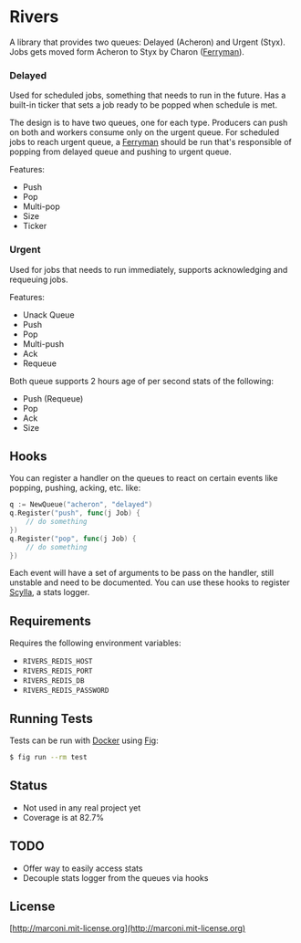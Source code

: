 # Rivers

A library that provides two queues: Delayed (Acheron) and Urgent (Styx). Jobs gets moved form Acheron to Styx by Charon ([Ferryman](https://github.com/marconi/ferryman)).

### Delayed

Used for scheduled jobs, something that needs to run in the future. Has a built-in ticker that sets a job ready to be popped when schedule is met.

The design is to have two queues, one for each type. Producers can push on both and workers consume only on the urgent queue. For scheduled jobs to reach urgent queue, a [Ferryman](https://github.com/marconi/ferryman) should be run that's responsible of popping from delayed queue and pushing to urgent queue.

Features:
- Push
- Pop
- Multi-pop
- Size
- Ticker

### Urgent

Used for jobs that needs to run immediately, supports acknowledging and requeuing jobs.

Features:
- Unack Queue
- Push
- Pop
- Multi-push
- Ack
- Requeue

Both queue supports 2 hours age of per second stats of the following:
- Push (Requeue)
- Pop
- Ack
- Size

## Hooks

You can register a handler on the queues to react on certain events like popping, pushing, acking, etc. like:

```go
q := NewQueue("acheron", "delayed")
q.Register("push", func(j Job) {
    // do something
})
q.Register("pop", func(j Job) {
    // do something
})
```

Each event will have a set of arguments to be pass on the handler, still unstable and need to be documented. You can use these hooks to register [Scylla](https://github.com/marconi/scylla), a stats logger.

## Requirements

Requires the following environment variables:

- `RIVERS_REDIS_HOST`
- `RIVERS_REDIS_PORT`
- `RIVERS_REDIS_DB`
- `RIVERS_REDIS_PASSWORD`

## Running Tests

Tests can be run with [Docker](http://www.docker.com) using [Fig](http://www.fig.sh):

```sh
$ fig run --rm test
```

## Status
- Not used in any real project yet
- Coverage is at 82.7%

## TODO
- Offer way to easily access stats
- Decouple stats logger from the queues via hooks

## License

[http://marconi.mit-license.org](http://marconi.mit-license.org)
